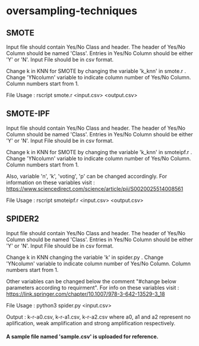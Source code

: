 # oversampling-techniques

## SMOTE
Input file should contain Yes/No Class and header. The header of Yes/No Column should be named 'Class'. Entries in Yes/No Column should be either 'Y' or 'N'. Input File should be in csv format.

Change k in KNN for SMOTE by changing the variable 'k_knn' in smote.r . Change 'YNcolumn' variable to indicate column number of Yes/No Column. Column numbers start  from 1.

File Usage : rscript smote.r <input.csv> <output.csv>


## SMOTE-IPF
Input file should contain Yes/No Class and header. The header of Yes/No Column should be named 'Class'. Entries in Yes/No Column should be either 'Y' or 'N'. Input File should be in csv format.

Change k in KNN for SMOTE by changing the variable 'k_knn' in smoteipf.r . Change 'YNcolumn' variable to indicate column number of Yes/No Column. Column numbers start  from 1.

Also, variable 'n', 'k', 'voting', 'p' can be changed accordingly. For information on these variables visit : https://www.sciencedirect.com/science/article/pii/S0020025514008561

File Usage : rscript smoteipf.r <input.csv> <output.csv>

## SPIDER2
Input file should contain Yes/No Class and header. The header of Yes/No Column should be named 'Class'. Entries in Yes/No Column should be either 'Y' or 'N'. Input File should be in csv format.

Change k in KNN changing the variable 'k' in spider.py . Change 'YNcolumn' variable to indicate column number of Yes/No Column. Column numbers start  from 1.

Other variables can be changed below the comment "#change below parameters according to requirment". For info on these variables visit : https://link.springer.com/chapter/10.1007/978-3-642-13529-3_18

File Usage : python3 spider.py <input.csv>

Output : k-r-a0.csv, k-r-a1.csv, k-r-a2.csv where a0, a1 and a2 represent no aplification, weak amplification and strong amplification respectively.


#### A sample file named 'sample.csv' is uploaded for reference. 
